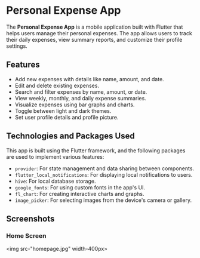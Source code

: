 # Personal Expense App

The **Personal Expense App** is a mobile application built with Flutter that helps users manage their personal expenses. The app allows users to track their daily expenses, view summary reports, and customize their profile settings.

## Features

- Add new expenses with details like name, amount, and date.
- Edit and delete existing expenses.
- Search and filter expenses by name, amount, or date.
- View weekly, monthly, and daily expense summaries.
- Visualize expenses using bar graphs and charts.
- Toggle between light and dark themes.
- Set user profile details and profile picture.

## Technologies and Packages Used

This app is built using the Flutter framework, and the following packages are used to implement various features:

- `provider`: For state management and data sharing between components.
- `flutter_local_notifications`: For displaying local notifications to users.
- `hive`: For local database storage.
- `google_fonts`: For using custom fonts in the app's UI.
- `fl_chart`: For creating interactive charts and graphs.
- `image_picker`: For selecting images from the device's camera or gallery.

## Screenshots

### Home Screen
<img src-"homepage.jpg" width-400px>
